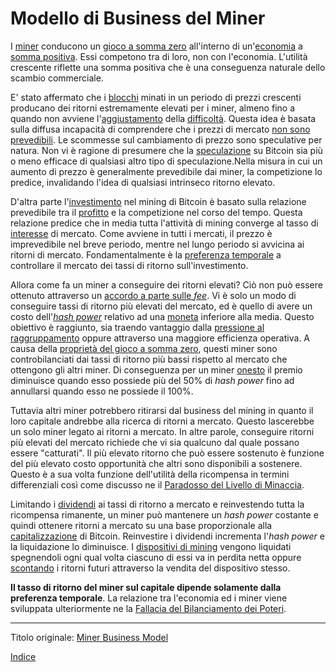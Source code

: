 # Modello di Business del Miner



I [miner](ch101-glossary.md#miner) conducono un [gioco a somma zero](https://it.wikipedia.org/wiki/Gioco_a_somma_zero) all'interno di un'[economia](ch101-glossary.md#economia) a [somma positiva](https://it.wikipedia.org/wiki/Win-win). Essi competono tra di loro, non con l'economia. L'utilità crescente riflette una somma positiva che è una conseguenza naturale dello scambio commerciale.

E' stato affermato che i [blocchi](ch101-glossary.md#blocco) minati in un periodo di prezzi crescenti producano dei ritorni estremamente elevati per i miner, almeno fino a quando non avviene l'[aggiustamento](ch101-glossary.md#aggiustamento) della [difficoltà](ch101-glossary.md#difficoltà). Questa idea è basata sulla diffusa incapacità di comprendere che i prezzi di mercato [non sono prevedibili](https://it.wikipedia.org/wiki/Teoria_del_caos). Le scommesse sul cambiamento di prezzo sono speculative per natura. Non vi è ragione di presumere che la [speculazione](ch101-glossary.md#speculare) su Bitcoin sia più o meno efficace di qualsiasi altro tipo di speculazione.Nella misura in cui un aumento di prezzo è generalmente prevedibile dai miner, la competizione lo predice, invalidando l'idea di qualsiasi intrinseco ritorno elevato.

D'altra parte l'[investimento](ch101-glossary.md#dare-in-prestito---investire) nel mining di Bitcoin è basato sulla relazione prevedibile tra il [profitto](ch101-glossary.md#profitto) e la competizione nel corso del tempo. Questa relazione predice che in media tutta l'attività di mining converge al tasso di [interesse](ch101-glossary.md#interesse) di mercato. Come avviene in tutti i mercati, il prezzo è imprevedibile nel breve periodo, mentre nel lungo periodo si avvicina ai ritorni di mercato. Fondamentalmente è la [preferenza temporale](https://en.wikipedia.org/wiki/Time_preference) a controllare il mercato dei tassi di ritorno sull'investimento.

Allora come fa un miner a conseguire dei ritorni elevati? Ciò non può essere ottenuto attraverso un [accordo a parte sulle _fee_](ch081-side-fee-fallacy.md). Vi è solo un modo di conseguire tassi di ritorno più elevati del mercato, ed è quello di avere un costo dell'[_hash power_](ch101-glossary.md#hash-power) relativo ad una [moneta](ch101-glossary.md#moneta) inferiore alla media. Questo obiettivo è raggiunto, sia traendo vantaggio dalla [pressione al raggruppamento](ch039-pooling-pressure-risk.md) oppure attraverso una maggiore efficienza operativa. A causa della [proprietà del gioco a somma zero](ch032-zero-sum-property.md), questi miner sono controbilanciati dai tassi di ritorno più bassi rispetto al mercato che ottengono gli altri miner. Di conseguenza per un miner [onesto](ch101-glossary.md#onesto) il premio diminuisce quando esso possiede più del 50% di _hash power_ fino ad annullarsi quando esso ne possiede il 100%.

Tuttavia altri miner potrebbero ritirarsi dal business del mining in quanto il loro capitale andrebbe alla ricerca di ritorni a mercato. Questo lascerebbe un solo miner legato ai ritorni a mercato. In altre parole, conseguire ritorni più elevati del mercato richiede che vi sia qualcuno dal quale possano essere "catturati". Il più elevato ritorno che può essere sostenuto è funzione del più elevato costo opportunità che altri sono disponibili a sostenere. Questo è a sua volta funzione dell'utilità della ricompensa in termini differenziali così come discusso ne il [Paradosso del Livello di Minaccia](ch033-threat-level-paradox.md).

Limitando i [dividendi](https://it.wikipedia.org/wiki/Dividendo_(economia)) ai tassi di ritorno a mercato e reinvestendo tutta la ricompensa rimanente, un miner può mantenere un _hash power_ costante e quindi ottenere ritorni a mercato su una base proporzionale alla [capitalizzazione](ch101-glossary.md#capitalizzazione) di Bitcoin. Reinvestire i dividendi incrementa l'_hash power_ e la liquidazione lo diminuisce. I [dispositivi di mining](ch101-glossary.md#dispositivo-di-mining-grind) vengono liquidati spegnendoli ogni qual volta ciascuno di essi va in perdita netta oppure [scontando](https://it.wikipedia.org/wiki/Valore_attuale) i ritorni futuri attraverso la vendita del dispositivo stesso.

**Il tasso di ritorno del miner sul capitale dipende solamente dalla preferenza temporale**. La relazione tra l'economia ed i miner viene sviluppata ulteriormente ne la [Fallacia del Bilanciamento dei Poteri](ch042-balance-of-power-fallacy.md).

---

Titolo originale: [Miner Business Model](https://github.com/libbitcoin/libbitcoin-system/wiki/Miner-Business-Model)

[Indice](/README.md)




